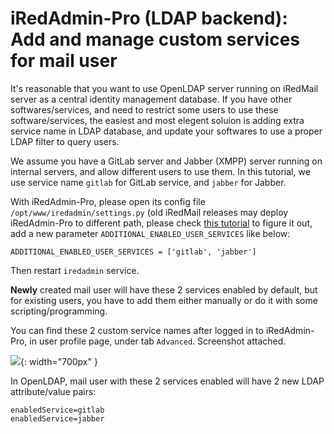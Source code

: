 # iRedAdmin-Pro (LDAP backend): Add and manage custom services for mail user

It's reasonable that you want to use OpenLDAP server running on iRedMail
server as a central identity management database. If you have other
softwares/services, and need to restrict some users to use these
software/services, the easiest and most elegent soluion is adding extra service
name in LDAP database, and update your softwares to use a proper LDAP filter to
query users.

We assume you have a GitLab server and Jabber (XMPP) server running on internal
servers, and allow different users to use them.
In this tutorial, we use service name `gitlab` for GitLab service, and `jabber`
for Jabber.

With iRedAdmin-Pro, please open its config file
`/opt/www/iredadmin/settings.py` (old iRedMail releases may deploy iRedAdmin-Pro
to different path, please check [this tutorial](./file.locations.html#iredadmin)
to figure it out, add a new parameter `ADDITIONAL_ENABLED_USER_SERVICES` like
below:

```
ADDITIONAL_ENABLED_USER_SERVICES = ['gitlab', 'jabber']
```

Then restart `iredadmin` service.

__Newly__ created mail user will have these 2 services enabled by default, but
for existing users, you have to add them either manually or do it with some
scripting/programming.

You can find these 2 custom service names after logged in to iRedAdmin-Pro,
in user profile page, under tab `Advanced`. Screenshot attached.

![](./images/iredadmin/custom_user_services.png){: width="700px" }

In OpenLDAP, mail user with these 2 services enabled will have 2 new LDAP
attribute/value pairs:

```
enabledService=gitlab
enabledService=jabber
```
